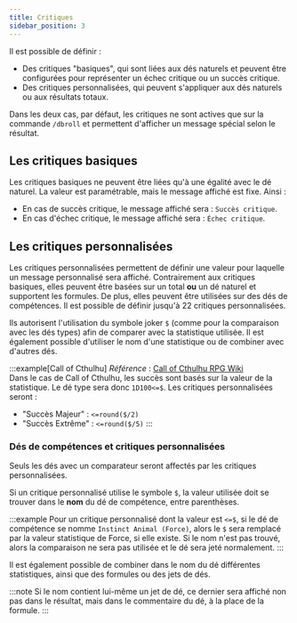 ```yaml
---
title: Critiques
sidebar_position: 3
---
```


Il est possible de définir :
- Des critiques "basiques", qui sont liées aux dés naturels et peuvent être configurées pour représenter un échec critique ou un succès critique.
- Des critiques personnalisées, qui peuvent s'appliquer aux dés naturels ou aux résultats totaux.

Dans les deux cas, par défaut, les critiques ne sont actives que sur la commande `/dbroll` et permettent d'afficher un message spécial selon le résultat.

## Les critiques basiques

Les critiques basiques ne peuvent être liées qu'à une égalité avec le dé naturel. La valeur est paramétrable, mais le message affiché est fixe.
Ainsi :
- En cas de succès critique, le message affiché sera : `Succès critique`.
- En cas d'échec critique, le message affiché sera : `Échec critique`.

## Les critiques personnalisées

Les critiques personnalisées permettent de définir une valeur pour laquelle un message personnalisé sera affiché. Contrairement aux critiques basiques, elles peuvent être basées sur un total **ou** un dé naturel et supportent les formules. De plus, elles peuvent être utilisées sur des dés de compétences. Il est possible de définir jusqu'à 22 critiques personnalisées.

Ils autorisent l'utilisation du symbole joker `$` (comme pour la comparaison avec les dés types) afin de comparer avec la statistique utilisée. Il est également possible d'utiliser le nom d'une statistique ou de combiner avec d'autres dés.

:::example[Call of Cthulhu]
*Référence* : [Call of Cthulhu RPG Wiki](https://cthulhuwiki.chaosium.com/rules/combat.html)  
Dans le cas de Call of Cthulhu, les succès sont basés sur la valeur de la statistique. Le dé type sera donc `1D100<=$`.
Les critiques personnalisées seront :
- "Succès Majeur" : `<=round($/2)`
- "Succès Extrême" : `<=round($/5)`
:::

### Dés de compétences et critiques personnalisées

Seuls les dés avec un comparateur seront affectés par les critiques personnalisées.

Si un critique personnalisé utilise le symbole `$`, la valeur utilisée doit se trouver dans le **nom** du dé de compétence, entre parenthèses.

:::example
Pour un critique personnalisé dont la valeur est `<=$`, si le dé de compétence se nomme `Instinct Animal (Force)`, alors le `$` sera remplacé par la valeur statistique de Force, si elle existe.
Si le nom n'est pas trouvé, alors la comparaison ne sera pas utilisée et le dé sera jeté normalement.
:::

Il est également possible de combiner dans le nom du dé différentes statistiques, ainsi que des formules ou des jets de dés.

:::note
Si le nom contient lui-même un jet de dé, ce dernier sera affiché non pas dans le résultat, mais dans le commentaire du dé, à la place de la formule.
:::